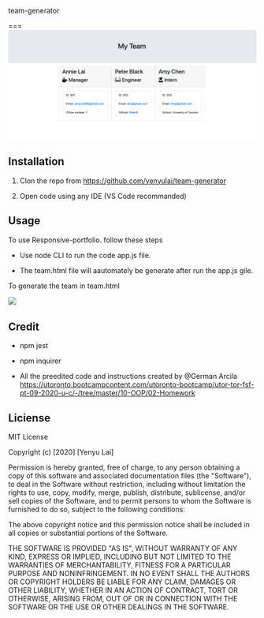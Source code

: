 team-generator

===
![alt text](https://github.com/yenyulai/team-generator/blob/main/images/Team-Generator.png?raw=true)

## Installation

1. Clon the repo from
    https://github.com/yenyulai/team-generator

2. Open code using any IDE (VS Code recommanded)

## Usage

  To use Responsive-portfolio. follow these steps
  
  * Use node CLI to run the code app.js file.
  
  * The team.html file will aautomately be generate after run the app.js gile. 
  
  
  To generate the team in team.html
  
  ![](https://github.com/yenyulai/team-generator/blob/main/images/Team-generator_%20Dec%209%2C%202020T%209_43%20PM.gif)
  


## Credit

* npm jest

* npm inquirer

* All the preedited code and instructions created by @German Arcila 
https://utoronto.bootcampcontent.com/utoronto-bootcamp/utor-tor-fsf-pt-09-2020-u-c/-/tree/master/10-OOP/02-Homework

## Liciense

MIT License

Copyright (c) [2020] [Yenyu Lai]

Permission is hereby granted, free of charge, to any person obtaining a copy
of this software and associated documentation files (the "Software"), to deal
in the Software without restriction, including without limitation the rights
to use, copy, modify, merge, publish, distribute, sublicense, and/or sell
copies of the Software, and to permit persons to whom the Software is
furnished to do so, subject to the following conditions:

The above copyright notice and this permission notice shall be included in all
copies or substantial portions of the Software.

THE SOFTWARE IS PROVIDED "AS IS", WITHOUT WARRANTY OF ANY KIND, EXPRESS OR
IMPLIED, INCLUDING BUT NOT LIMITED TO THE WARRANTIES OF MERCHANTABILITY,
FITNESS FOR A PARTICULAR PURPOSE AND NONINFRINGEMENT. IN NO EVENT SHALL THE
AUTHORS OR COPYRIGHT HOLDERS BE LIABLE FOR ANY CLAIM, DAMAGES OR OTHER
LIABILITY, WHETHER IN AN ACTION OF CONTRACT, TORT OR OTHERWISE, ARISING FROM,
OUT OF OR IN CONNECTION WITH THE SOFTWARE OR THE USE OR OTHER DEALINGS IN THE
SOFTWARE.